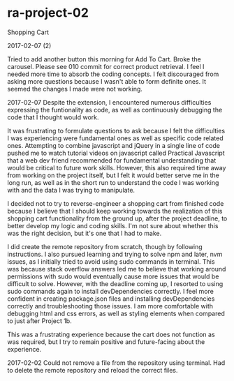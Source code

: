# ra-project-02
Shopping Cart

2017-02-07 (2)

Tried to add another button this morning for Add To Cart. Broke the carousel. Please see 010 commit for correct product retrieval. I feel I needed more time to absorb the coding concepts. I felt discouraged from asking more questions because I wasn't able to form definite ones. It seemed the changes I made were not working.


2017-02-07
Despite the extension, I encountered numerous difficulties expressing the funtionality as code, as well as continuously debugging the code that I thought would work. 

It was frustrating to formulate questions to ask because I felt the difficulties I was experiencing were fundamental ones as well as specific code related ones. Attempting to combine javascript and jQuery in a single line of code pushed me to watch tutorial videos on javascript called Practical Javascript that a web dev friend recommended for fundamental understanding that would be critical to future work skills. However, this also required time away from working on the project itself, but I felt it would better serve me in the long run, as well as in the short run to understand the code I was working with and the data I was trying to manipulate.

I decided not to try to reverse-engineer a shopping cart from finished code because I believe that I should keep working towards the realization of this shopping cart functionality from the ground up, after the project deadline, to better develop my logic and coding skills. I'm not sure about whether this was the right decision, but it's one that I had to make.

I did create the remote repository from scratch, though by following instructions. I also pursued learning and trying to solve npm and later, nvm issues, as I initially tried to avoid using sudo commands in terminal. This was because stack overflow answers led me to believe that working around permissions with sudo would eventually cause more issues that would be difficult to solve. However, with the deadline coming up, I resorted to using sudo commands again to install devDependencies correctly. I feel more confident in creating package.json files and installing devDependencies correctly and troubleshooting those issues. I am more comfortable with debugging html and css errors, as well as styling elements when compared to just after Project 1b. 

This was a frustrating experience because the cart does not function as was required, but I try to remain positive and future-facing about the experience.


2017-02-02
Could not remove a file from the repository using terminal. Had to delete the remote repository and reload the correct files.
